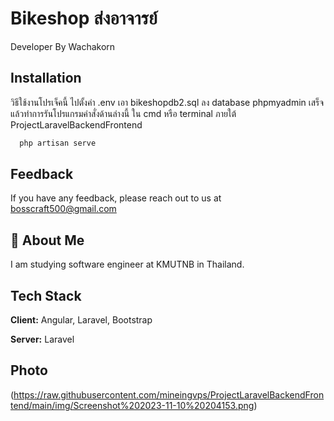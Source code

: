 
# Bikeshop ส่งอาจารย์

Developer By Wachakorn



## Installation

วิธีใช้งานโปรเจ็คนี้ ไปตั้งค่า .env เอา bikeshopdb2.sql ลง database phpmyadmin เสร็จแล้วทำการรันโปรแกรมคำสั่งด้านล่างนี้ ใน cmd หรือ terminal ภายใต้ ProjectLaravelBackendFrontend

```bash
  php artisan serve
```
    
## Feedback

If you have any feedback, please reach out to us at bosscraft500@gmail.com


## 🚀 About Me
I am studying software engineer at KMUTNB in Thailand.

## Tech Stack

**Client:** Angular, Laravel, Bootstrap

**Server:** Laravel

## Photo
(https://raw.githubusercontent.com/mineingvps/ProjectLaravelBackendFrontend/main/img/Screenshot%202023-11-10%20204153.png)

